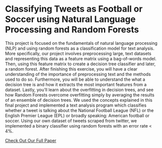 # Classifying Tweets as Football or Soccer using Natural Language Processing and Random Forests


This project is focused on the fundamentals of natural language processing (NLP) and using
random forests as a classification model for text analysis. More specifically, our project involves
preprocessing large, text datasets and representing this data as a feature matrix using a
bag-of-words model. Then, using this feature matrix to create a decision tree classifier and later,
a random forest. After finishing this exercise, you will have a clear understanding of the
importance of preprocessing text and the methods used to do so. Furthermore, you will be able
to understand the what a decision tree is and how it extracts the most important features from a
dataset. Lastly, you’ll learn about the overfitting in decision trees, and see how Random Forests
overcome overfitting simply by averaging the results of an ensemble of decision trees. We used
the concepts explained in this final project and implemented a text analysis program which
classifies whether a tweet is talking about the National Football League (NFL) or the English
Premier League (EPL) or broadly speaking: American football or soccer. Using our own dataset
of tweets scraped from twitter, we implemented a binary classifier using random forests with an
error rate < 4%.

[Check Out Our Full Paper](https://misaac3.github.io/assets/532-Final%20Project.pdf)
